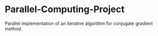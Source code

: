 # Parallel-Computing-Project
Parallel implementation of an iterative algorithm for conjugate gradient method.
